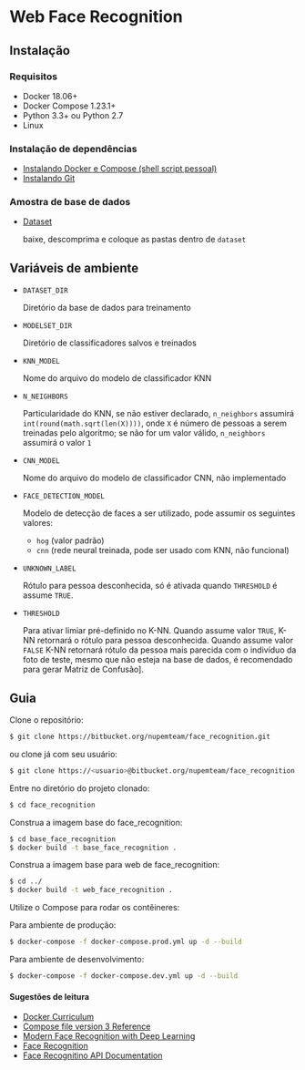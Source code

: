 # Web Face Recognition

## Instalação

### Requisitos
  * Docker 18.06+
  * Docker Compose 1.23.1+
  * Python 3.3+ ou Python 2.7
  * Linux

### Instalação de dependências
  * [Instalando Docker e Compose (shell script pessoal)](https://gist.github.com/pedrohenriquebr/5c0676e74ade52d1e8ae676835dccb08)
  * [Instalando Git](https://git-scm.com/book/pt-br/v1/Primeiros-passos-Instalando-Git)


### Amostra de base de dados
  * [Dataset](https://drive.google.com/drive/folders/1QcVSeMT2tGXO-oMZkyBhuDGqBgmXRBmh?usp=sharing)
  
    baixe, descomprima e coloque as pastas dentro de `dataset`

## Variáveis de ambiente 
  
  * `DATASET_DIR` 
  
    Diretório da base de dados para treinamento

  * `MODELSET_DIR` 
  
    Diretório de classificadores salvos e treinados

  * `KNN_MODEL` 
  
    Nome do arquivo do modelo de classificador KNN 
    
  * `N_NEIGHBORS`
  
    Particularidade do KNN, se não estiver declarado, `n_neighbors` assumirá 
    `int(round(math.sqrt(len(X))))`, onde `X` é número de pessoas a serem treinadas pelo algoritmo;
se não for um valor válido, `n_neighbors` assumirá
o valor `1` 

  * `CNN_MODEL`
    
    Nome do arquivo do modelo de classificador CNN, não implementado

  * `FACE_DETECTION_MODEL`
  
    Modelo de detecção de faces a ser utilizado, pode assumir os seguintes valores:
    
    - `hog` (valor padrão)
    - `cnn` (rede neural treinada, pode ser usado com KNN, não funcional)

  * `UNKNOWN_LABEL`
  
    Rótulo para pessoa desconhecida, só é ativada quando `THRESHOLD` é assume `TRUE`. 

  * `THRESHOLD`

    Para ativar limiar pré-definido no K-NN. Quando assume valor `TRUE`, K-NN retornará o rótulo para pessoa desconhecida. Quando assume valor `FALSE` K-NN retornará rótulo da pessoa mais parecida com o indivíduo da foto de teste, mesmo que não esteja na base de dados, é recomendado para gerar Matriz de Confusão].

## Guia
Clone o repositório: 
```bash 
$ git clone https://bitbucket.org/nupemteam/face_recognition.git
```
ou clone já com seu usuário:
```bash
$ git clone https://<usuario>@bitbucket.org/nupemteam/face_recognition.git
```
Entre no diretório do projeto clonado:
```bash
$ cd face_recognition
```
Construa a imagem base do face_recognition:
```bash
$ cd base_face_recognition
$ docker build -t base_face_recognition .
```

Construa a imagem base para web de face_recognition:
```bash
$ cd ../
$ docker build -t web_face_recognition . 
```

Utilize o Compose para rodar os contêineres:

Para ambiente de produção:
```bash
$ docker-compose -f docker-compose.prod.yml up -d --build 
```
Para ambiente de desenvolvimento:
```bash
$ docker-compose -f docker-compose.dev.yml up -d --build 
```

#### Sugestões de leitura
* [Docker Curriculum](https://docker-curriculum.com/)
* [Compose file version 3 Reference](https://docs.docker.com/compose/compose-file/)
* [Modern Face Recognition with Deep Learning](https://medium.com/@ageitgey/machine-learning-is-fun-part-4-modern-face-recognition-with-deep-learning-c3cffc121d78)
* [Face Recognition](https://github.com/ageitgey/face_recognition)
* [Face Recognitino API Documentation](https://face-recognition.readthedocs.io/en/latest/face_recognition.html)


  

